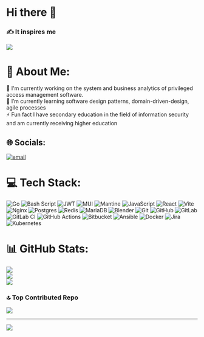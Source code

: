 # Hi there 👋

### ✍️ It inspires me
![](https://quotes-github-readme.vercel.app/api?type=horizontal&theme=catppuccin_mocha&quote=%D0%A0%D0%BE%D0%B7%D1%8B%20%D0%B3%D0%B8%D0%B1%D0%BD%D1%83%D1%82%20%D0%BD%D0%B0%20%D0%B3%D0%B0%D0%B7%D0%BE%D0%BD%D0%B0%D1%85%2C%20%D0%BF%D0%B0%D1%86%D0%B0%D0%BD%D1%8B%20%D0%BD%D0%B0%20%D0%B7%D1%83%D0%BC%20%D1%81%D0%BE%D0%B7%D0%B2%D0%BE%D0%BD%D0%B0%D1%85)

# 💫 About Me:
🔭 I'm currently working on the system and business analytics of privileged access management software.<br>🌱 I’m currently learning software design patterns, domain-driven-design, agile processes<br>⚡ Fun fact I have secondary education in the field of information security and am currently receiving higher education


## 🌐 Socials:
[![email](https://img.shields.io/badge/Email-D14836?logo=gmail&logoColor=white)](mailto:official.dabogdanov@gmail.com) 

# 💻 Tech Stack:
![Go](https://img.shields.io/badge/go-%2300ADD8.svg?style=for-the-badge&logo=go&logoColor=white) ![Bash Script](https://img.shields.io/badge/bash_script-%23121011.svg?style=for-the-badge&logo=gnu-bash&logoColor=white) ![JWT](https://img.shields.io/badge/JWT-black?style=for-the-badge&logo=JSON%20web%20tokens) ![MUI](https://img.shields.io/badge/MUI-%230081CB.svg?style=for-the-badge&logo=mui&logoColor=white) ![Mantine](https://img.shields.io/badge/Mantine-ffffff?style=for-the-badge&logo=Mantine&logoColor=339af0) ![JavaScript](https://img.shields.io/badge/javascript-%23323330.svg?style=for-the-badge&logo=javascript&logoColor=%23F7DF1E) ![React](https://img.shields.io/badge/react-%2320232a.svg?style=for-the-badge&logo=react&logoColor=%2361DAFB) ![Vite](https://img.shields.io/badge/vite-%23646CFF.svg?style=for-the-badge&logo=vite&logoColor=white) ![Nginx](https://img.shields.io/badge/nginx-%23009639.svg?style=for-the-badge&logo=nginx&logoColor=white) ![Postgres](https://img.shields.io/badge/postgres-%23316192.svg?style=for-the-badge&logo=postgresql&logoColor=white) ![Redis](https://img.shields.io/badge/redis-%23DD0031.svg?style=for-the-badge&logo=redis&logoColor=white) ![MariaDB](https://img.shields.io/badge/MariaDB-003545?style=for-the-badge&logo=mariadb&logoColor=white) ![Blender](https://img.shields.io/badge/blender-%23F5792A.svg?style=for-the-badge&logo=blender&logoColor=white) ![Git](https://img.shields.io/badge/git-%23F05033.svg?style=for-the-badge&logo=git&logoColor=white) ![GitHub](https://img.shields.io/badge/github-%23121011.svg?style=for-the-badge&logo=github&logoColor=white) ![GitLab](https://img.shields.io/badge/gitlab-%23181717.svg?style=for-the-badge&logo=gitlab&logoColor=white) ![GitLab CI](https://img.shields.io/badge/gitlab%20CI-%23181717.svg?style=for-the-badge&logo=gitlab&logoColor=white) ![GitHub Actions](https://img.shields.io/badge/github%20actions-%232671E5.svg?style=for-the-badge&logo=githubactions&logoColor=white) ![Bitbucket](https://img.shields.io/badge/bitbucket-%230047B3.svg?style=for-the-badge&logo=bitbucket&logoColor=white) ![Ansible](https://img.shields.io/badge/ansible-%231A1918.svg?style=for-the-badge&logo=ansible&logoColor=white) ![Docker](https://img.shields.io/badge/docker-%230db7ed.svg?style=for-the-badge&logo=docker&logoColor=white) ![Jira](https://img.shields.io/badge/jira-%230A0FFF.svg?style=for-the-badge&logo=jira&logoColor=white) ![Kubernetes](https://img.shields.io/badge/kubernetes-%23326ce5.svg?style=for-the-badge&logo=kubernetes&logoColor=white)
# 📊 GitHub Stats:
![](https://github-readme-stats.vercel.app/api?username=Akishy&theme=material-palenight&hide_border=false&include_all_commits=true&count_private=true)<br/>
![](https://github-readme-streak-stats.herokuapp.com/?user=Akishy&theme=material-palenight&hide_border=false)<br/>
![](https://github-readme-stats.vercel.app/api/top-langs/?username=Akishy&theme=material-palenight&hide_border=false&include_all_commits=true&count_private=true&layout=compact)



### 🔝 Top Contributed Repo
![](https://github-contributor-stats.vercel.app/api?username=Akishy&limit=5&theme=material-palenight&combine_all_yearly_contributions=true)

---
[![](https://visitcount.itsvg.in/api?id=Akishy&icon=8&color=9)](https://visitcount.itsvg.in)

<!-- Proudly created with GPRM ( https://gprm.itsvg.in ) -->

